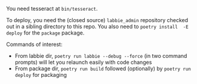 You need tesseract at `bin/tesseract`.

To deploy, you need the (closed source) `labbie_admin` repository checked out in a sibling directory to this repo. You also need to `poetry install  -E deploy` for the `package` package.

Commands of interest:
- From labbie dir, `poetry run labbie --debug --force` (in two command prompts) will let you relaunch easily with code changes
- From package dir, `poetry run build` followed (optionally) by `poetry run deploy` for packaging